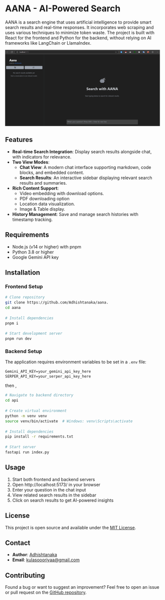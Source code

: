 # AANA - AI-Powered Search 
AANA is a search engine that uses artificial intelligence to provide smart search results and real-time responses. It incorporates web scraping and uses various techniques to minimize token waste. The project is built with React for the frontend and Python for the backend, without relying on AI frameworks like LangChain or LlamaIndex. 

![AANA Interface](./screenshot/A2.gif)

## Features
- **Real-time Search Integration**: Display search results alongside chat, with indicators for relevance.
- **Two View Modes**:
  - **Chat View**: A modern chat interface supporting markdown, code blocks, and embedded content.
  - **Search Results**: An interactive sidebar displaying relevant search results and summaries.
- **Rich Content Support**:
  - Video embedding with download options.
  - PDF downloading option 
  - Location data visualization.
  - Image & Table display.
- **History Management**: Save and manage search histories with timestamp tracking.


## Requirements
- Node.js (v14 or higher) with pnpm
- Python 3.8 or higher
- Google Gemini API key

## Installation

### Frontend Setup
```bash
# Clone repository
git clone https://github.com/Adhishtanaka/aana.
cd aana

# Install dependencies
pnpm i

# Start development server
pnpm run dev
```

### Backend Setup

The application requires environment variables to be set in a `.env` file:

```env
Gemini_API_KEY=your_gemini_api_key_here
SERPER_API_KEY=your_serper_api_key_here
```
then ,

```bash
# Navigate to backend directory
cd api

# Create virtual environment
python -m venv venv
source venv/bin/activate  # Windows: venv\Scripts\activate

# Install dependencies
pip install -r requirements.txt

# Start server
fastapi run index.py
```
## Usage
1. Start both frontend and backend servers
2. Open http://localhost:5173/ in your browser
3. Enter your question in the chat input
4. View related search results in the sidebar
5. Click on search results to get AI-powered insights


## License
This project is open source and available under the [MIT License](LICENSE).

## Contact

- **Author**: [Adhishtanaka](https://github.com/Adhishtanaka)
- **Email**: kulasoooriyaa@gmail.com

## Contributing
Found a bug or want to suggest an improvement? Feel free to open an issue or pull request on the [GitHub repository](https://github.com/Adhishtanaka/aana./pulls).
